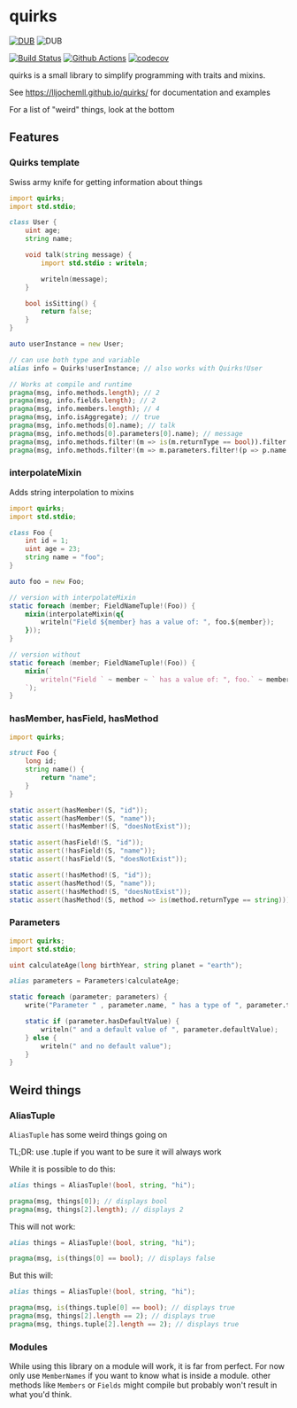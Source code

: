# quirks
[![DUB](https://img.shields.io/dub/v/quirks)](http://quirks.dub.pm)
![DUB](https://img.shields.io/dub/l/quirks)

[![Build Status](https://dev.azure.com/jochemdejaeghere/github-pipes/_apis/build/status/quirks/CI?branchName=master)](https://dev.azure.com/jochemdejaeghere/github-pipes/_build/latest?definitionId=3&branchName=master)
[![Github Actions](https://github.com/lljochemll/quirks/workflows/ci/badge.svg)](https://github.com/lljochemll/quirks/actions)
[![codecov](https://codecov.io/gh/llJochemll/quirks/branch/master/graph/badge.svg)](https://codecov.io/gh/llJochemll/quirks)


quirks is a small library to simplify programming with traits and mixins.

See https://lljochemll.github.io/quirks/ for documentation and examples

For a list of "weird" things, look at the bottom

## Features
### Quirks template
Swiss army knife for getting information about things
```D
import quirks;
import std.stdio;

class User {
    uint age;
    string name;

    void talk(string message) {
        import std.stdio : writeln;

        writeln(message);
    }

    bool isSitting() {
        return false;
    }
}

auto userInstance = new User;

// can use both type and variable
alias info = Quirks!userInstance; // also works with Quirks!User

// Works at compile and runtime
pragma(msg, info.methods.length); // 2
pragma(msg, info.fields.length); // 2
pragma(msg, info.members.length); // 4
pragma(msg, info.isAggregate); // true
pragma(msg, info.methods[0].name); // talk
pragma(msg, info.methods[0].parameters[0].name); // message
pragma(msg, info.methods.filter!(m => is(m.returnType == bool)).filter!(m => true)[0].name); // isSitting
pragma(msg, info.methods.filter!(m => m.parameters.filter!(p => p.name == "message").length > 0)[0].name); // talk 
```

### interpolateMixin
Adds string interpolation to mixins
```D
import quirks;
import std.stdio;

class Foo {
    int id = 1;
    uint age = 23;
    string name = "foo";
}

auto foo = new Foo;

// version with interpolateMixin
static foreach (member; FieldNameTuple!(Foo)) {
    mixin(interpolateMixin(q{
        writeln("Field ${member} has a value of: ", foo.${member});
    }));
}

// version without
static foreach (member; FieldNameTuple!(Foo)) {
    mixin(`
        writeln("Field ` ~ member ~ ` has a value of: ", foo.` ~ member ~ `);
    `);
}
```

### hasMember, hasField, hasMethod
```D
import quirks;

struct Foo {
    long id;
    string name() {
        return "name";
    }
}

static assert(hasMember!(S, "id"));
static assert(hasMember!(S, "name"));
static assert(!hasMember!(S, "doesNotExist"));

static assert(hasField!(S, "id"));
static assert(!hasField!(S, "name"));
static assert(!hasField!(S, "doesNotExist"));

static assert(!hasMethod!(S, "id"));
static assert(hasMethod!(S, "name"));
static assert(!hasMethod!(S, "doesNotExist"));
static assert(hasMethod!(S, method => is(method.returnType == string)));
```

### Parameters
```D
import quirks;
import std.stdio;

uint calculateAge(long birthYear, string planet = "earth");

alias parameters = Parameters!calculateAge;

static foreach (parameter; parameters) {
    write("Parameter " , parameter.name, " has a type of ", parameter.type.stringof);

    static if (parameter.hasDefaultValue) {
        writeln(" and a default value of ", parameter.defaultValue);
    } else {
        writeln(" and no default value");
    }
}
```
## Weird things
### AliasTuple
```AliasTuple``` has some weird things going on

TL;DR: use .tuple if you want to be sure it will always work

While it is possible to do this:
```D
alias things = AliasTuple!(bool, string, "hi");

pragma(msg, things[0]); // displays bool
pragma(msg, things[2].length); // displays 2
```
This will not work:
```D
alias things = AliasTuple!(bool, string, "hi");

pragma(msg, is(things[0] == bool); // displays false
```
But this will:
```D
alias things = AliasTuple!(bool, string, "hi");

pragma(msg, is(things.tuple[0] == bool); // displays true
pragma(msg, things[2].length == 2); // displays true
pragma(msg, things.tuple[2].length == 2); // displays true
```

### Modules
While using this library on a module will work, it is far from perfect. For now only use ```MemberNames``` if you want to know what is inside a module. other methods like ```Members``` or ```Fields``` might compile but probably won't result in what you'd think.